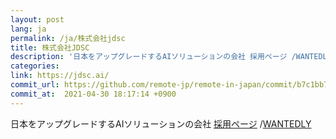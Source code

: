 ```yaml
---
layout: post
lang: ja
permalink: /ja/株式会社jdsc
title: 株式会社JDSC
description: '日本をアップグレードするAIソリューションの会社 採用ページ /WANTEDLY'
categories: 
link: https://jdsc.ai/
commit_url: https://github.com/remote-jp/remote-in-japan/commit/b7c1bb7e09f68174477f7a2b54d092c10e849ef4
commit_at:  2021-04-30 18:17:14 +0900
---
```


<p>日本をアップグレードするAIソリューションの会社 <a href="https://jdsc.ai/recruit/">採用ページ</a> /<a href="https://www.wantedly.com/companies/jdsc/projects">WANTEDLY</a></p>
